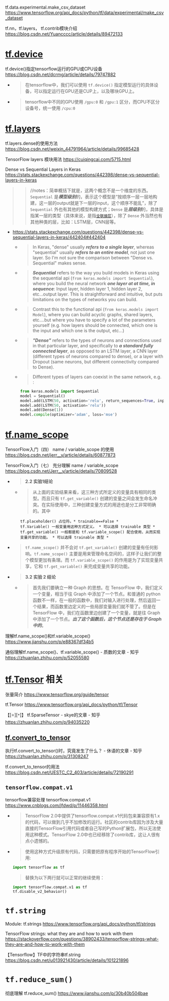
tf.data.experimental.make_csv_dataset https://www.tensorflow.org/api_docs/python/tf/data/experimental/make_csv_dataset

tf.nn，tf.layers， tf.contrib模块介绍 https://blog.csdn.net/Yuancccc/article/details/89472133

# [tf.device](https://www.tensorflow.org/api_docs/python/tf/device)

tf.device()指定tensorflow运行的GPU或CPU设备 https://blog.csdn.net/dcrmg/article/details/79747882
- > 在tensorflow中，我们可以使用 `tf.device()` 指定模型运行的具体设备，可以指定运行在GPU还是CUP上，以及哪块GPU上。
- > tensorflow中不同的GPU使用 `/gpu:0` 和 `/gpu:1` 区分，而CPU不区分设备号，统一使用 `/cpu:0`

# [tf.layers]()

tf.layers.dense的使用方法 https://blog.csdn.net/weixin_44791964/article/details/99685428

TensorFlow layers 模块用法 https://cuiqingcai.com/5715.html

Dense vs Sequential Layers in Keras https://stats.stackexchange.com/questions/442398/dense-vs-sequential-layers-in-keras
>> //notes：简单概括下就是，这两个概念不是一个维度的东西。`Sequential` 是***模型级别***的，表示这个模型是“按顺序一层一层地构建，这一层的output就是下一层的input，这个顺序不能乱”，除了 `Sequential` 外也有其他的模型构建方式；`Dense` 是***层级别***的，具体是指某一层的类型（具体来说，是指[`全联接层`](https://zh.wikipedia.org/wiki/%E5%85%A8%E8%BF%9E%E6%8E%A5%E5%B1%82)），除了 `Dense` 外当然也有其他种类的层，比如：LSTM层，CNN层等。
- https://stats.stackexchange.com/questions/442398/dense-vs-sequential-layers-in-keras/442404#442404
  * > In Keras, "dense" usually ***refers to a single layer***, whereas "sequential" usually ***refers to an entire model***, not just one layer. So I'm not sure the comparison between "Dense vs. Sequential" makes sense.
  * > ***Sequential*** refers to the way you build models in Keras using the sequential api (`from keras.models import Sequential`), where you build the neural network ***one layer at at time, in sequence***: Input layer, hidden layer 1, hidden layer 2, etc...output layer. This is straightforward and intuitive, but puts limitations on the types of networks you can build.
  * > Contrast this to the functional api (`from keras.models import Model`), where you can build acyclic graphs, shared layers, etc....but where you have to specify a lot of the parameters yourself (e.g. how layers should be connected, which one is the input and which one is the output, etc...)
  * > ***"Dense"*** refers to the types of neurons and connections used in that particular layer, and specifically to ***a standard fully connected layer***, as opposed to an LSTM layer, a CNN layer (different types of neurons compared to dense), or a layer with Dropout (same neurons, but different connectivity compared to Dense).
  * > Different types of layers can coexist in the same network, e.g. :
    ```py
    from keras.models import Sequential
    model = Sequential()
    model.add(LSTM(50, activation='relu', return_sequences=True, input_shape=(n_steps,n_features)))
    model.add(LSTM(50, activation='relu'))
    model.add(Dense(1))
    model.compile(optimizer='adam', loss='mse')
    ```


# [tf.name_scope](https://www.tensorflow.org/api_docs/python/tf/name_scope)

TensorFlow入门（四） name / variable_scope 的使用 https://blog.csdn.net/jerr__y/article/details/60877873

TensorFlow入门（七） 充分理解 name / variable_scope https://blog.csdn.net/Jerr__y/article/details/70809528
- > **2.2 实验1结论**
  * > 从上面的实验结果来看，这三种方式所定义的变量具有相同的类型。而且只有 `tf.get_variable()` 创建的变量之间会发生命名冲突。在实际使用中，三种创建变量方式的用途也是分工非常明确的。其中
    ```console
    tf.placeholder() 占位符。* trainable==False *
    tf.Variable() 一般变量用这种方式定义。 * 可以选择 trainable 类型 *
    tf.get_variable() 一般都是和 tf.variable_scope() 配合使用，从而实现变量共享的功能。 * 可以选择 trainable 类型 *
    ```
- > `tf.name_scope()` 并不会对 `tf.get_variable()` 创建的变量有任何影响。`tf.name_scope()` 主要是用来管理命名空间的，这样子让我们的整个模型更加有条理。而 `tf.variable_scope()` 的作用是为了实现变量共享，它和 `tf.get_variable()` 来完成变量共享的功能。
- > **3.2 实验 2 结论**
  * > 首先我们要确立一种 Graph 的思想。在 TensorFlow 中，我们定义一个变量，相当于往 Graph 中添加了一个节点。和普通的 python 函数不一样，在一般的函数中，我们对输入进行处理，然后返回一个结果，而函数里边定义的一些局部变量我们就不管了。但是在 TensorFlow 中，我们在函数里边创建了一个变量，就是往 Graph 中添加了一个节点。***出了这个函数后，这个节点还是存在于 Graph 中的***。

理解tf.name_scope()和tf.variable_scope() https://www.jianshu.com/p/e88367df34b5

通俗理解tf.name_scope()、tf.variable_scope() - 质数的文章 - 知乎 https://zhuanlan.zhihu.com/p/52055580

# [tf.Tensor](https://www.tensorflow.org/api_docs/python/tf/Tensor) 相关

张量简介 https://www.tensorflow.org/guide/tensor

tf.Tensor https://www.tensorflow.org/api_docs/python/tf/Tensor

【[:star:][`*`]】 tf.SparseTensor - skye的文章 - 知乎 https://zhuanlan.zhihu.com/p/94035220

## [tf.convert_to_tensor](https://www.tensorflow.org/api_docs/python/tf/convert_to_tensor)

执行tf.convert_to_tensor()时，究竟发生了什么？ - 休语的文章 - 知乎 https://zhuanlan.zhihu.com/p/31308247

tf.convert_to_tensor的用法 https://blog.csdn.net/UESTC_C2_403/article/details/72190291

## `tensorflow.compat.v1`

tensorflow兼容处理 tensorflow.compat.v1 https://www.cnblogs.com/jfdwd/p/11446358.html
- > TensorFlow 2.0中提供了tensorflow.compat.v1代码包来兼容原有1.x的代码，可以做到几乎不加修改的运行。社区的contrib库因为涉及大量直接的TensorFlow引用代码或者自己写的Python扩展包，所以无法使用这种模式。TensorFlow 2.0中也已经移除了contrib库，这让人很有点小遗憾的。
- > 使用这种方式升级原有代码，只需要把原有程序开始的TensorFlow引用:
  ```py
  import tensorflow as tf
  ```
  > 替换为以下两行就可以正常的继续使用：
  ```py
  import tensorflow.compat.v1 as tf
  tf.disable_v2_behavior()
  ```

# `tf.string`

Module: tf.strings https://www.tensorflow.org/api_docs/python/tf/strings

TensorFlow strings: what they are and how to work with them https://stackoverflow.com/questions/38902433/tensorflow-strings-what-they-are-and-how-to-work-with-them

【Tensorflow】TF中的字符串tf.string https://blog.csdn.net/u013921430/article/details/101221896

# `tf.reduce_sum()`

彻底理解 tf.reduce_sum() https://www.jianshu.com/p/30b40b504bae
